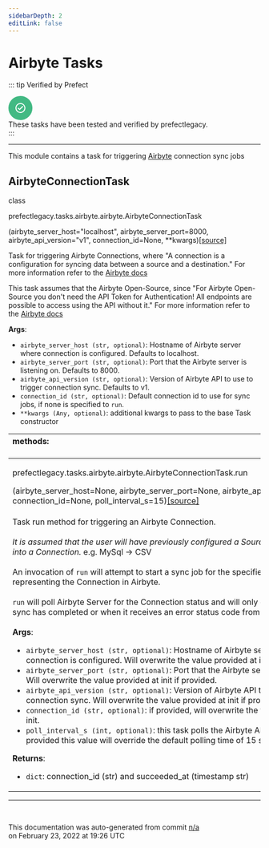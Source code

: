 ```yaml
---
sidebarDepth: 2
editLink: false
---
```

# Airbyte Tasks

::: tip Verified by Prefect
<div class="verified-task">
<svg xmlns="http://www.w3.org/2000/svg" width="48" height="48" viewBox="0 0 48 48" fill="none">
<circle cx="24" cy="24" r="24" fill="#42b983"/>
<circle cx="24" cy="24" r="9" stroke="#fff" stroke-width="2"/>
<path d="M19 24L22.4375 27L29 20.5" stroke="#fff" stroke-width="2"/>
</svg>
<div>
These tasks have been tested and verified by prefectlegacy.
</div>
</div>
:::

---

This module contains a task for triggering [Airbyte](https://airbyte.io/) connection sync jobs
 ## AirbyteConnectionTask
 <div class='class-sig' id='prefect-tasks-airbyte-airbyte-airbyteconnectiontask'><p class="prefect-sig">class </p><p class="prefect-class">prefectlegacy.tasks.airbyte.airbyte.AirbyteConnectionTask</p>(airbyte_server_host=&quot;localhost&quot;, airbyte_server_port=8000, airbyte_api_version=&quot;v1&quot;, connection_id=None, **kwargs)<span class="source"><a href="https://github.com/PrefectHQ/prefect/blob/master/src/prefectlegacy/tasks/airbyte/airbyte.py#L28">[source]</a></span></div>

Task for triggering Airbyte Connections, where "A connection is a configuration for syncing data between a source and a destination." For more information refer to the [Airbyte docs](https://docs.airbyte.io/understanding-airbyte/connections)

This task assumes that the Airbyte Open-Source, since "For Airbyte Open-Source you don't need the API Token for Authentication! All endpoints are possible to access using the API without it." For more information refer to the [Airbyte docs](https://docs.airbyte.io/api-documentation)

**Args**:     <ul class="args"><li class="args">`airbyte_server_host (str, optional)`: Hostname of Airbyte server where connection is configured.         Defaults to localhost.     </li><li class="args">`airbyte_server_port (str, optional)`: Port that the Airbyte server is listening on.         Defaults to 8000.     </li><li class="args">`airbyte_api_version (str, optional)`: Version of Airbyte API to use to trigger connection sync.         Defaults to v1.     </li><li class="args">`connection_id (str, optional)`: Default connection id to         use for sync jobs, if none is specified to `run`.     </li><li class="args">`**kwargs (Any, optional)`: additional kwargs to pass to the         base Task constructor</li></ul>

|methods: &nbsp;&nbsp;&nbsp;&nbsp;&nbsp;&nbsp;&nbsp;&nbsp;&nbsp;&nbsp;&nbsp;&nbsp;&nbsp;&nbsp;&nbsp;&nbsp;&nbsp;&nbsp;&nbsp;&nbsp;&nbsp;&nbsp;&nbsp;&nbsp;&nbsp;&nbsp;&nbsp;&nbsp;&nbsp;&nbsp;&nbsp;&nbsp;&nbsp;&nbsp;&nbsp;&nbsp;&nbsp;&nbsp;&nbsp;&nbsp;&nbsp;&nbsp;&nbsp;&nbsp;&nbsp;&nbsp;&nbsp;&nbsp;&nbsp;&nbsp;&nbsp;&nbsp;&nbsp;&nbsp;&nbsp;&nbsp;&nbsp;&nbsp;&nbsp;&nbsp;&nbsp;&nbsp;&nbsp;&nbsp;&nbsp;&nbsp;&nbsp;&nbsp;&nbsp;&nbsp;&nbsp;&nbsp;&nbsp;&nbsp;&nbsp;&nbsp;&nbsp;&nbsp;&nbsp;&nbsp;&nbsp;&nbsp;&nbsp;&nbsp;&nbsp;&nbsp;&nbsp;&nbsp;&nbsp;&nbsp;&nbsp;&nbsp;&nbsp;&nbsp;&nbsp;&nbsp;&nbsp;&nbsp;&nbsp;&nbsp;&nbsp;&nbsp;&nbsp;&nbsp;&nbsp;&nbsp;&nbsp;&nbsp;&nbsp;&nbsp;&nbsp;&nbsp;&nbsp;&nbsp;&nbsp;&nbsp;&nbsp;&nbsp;&nbsp;&nbsp;&nbsp;&nbsp;&nbsp;&nbsp;&nbsp;&nbsp;&nbsp;&nbsp;&nbsp;&nbsp;&nbsp;&nbsp;&nbsp;&nbsp;&nbsp;&nbsp;&nbsp;&nbsp;&nbsp;&nbsp;&nbsp;&nbsp;&nbsp;&nbsp;&nbsp;&nbsp;&nbsp;&nbsp;&nbsp;&nbsp;|
|:----|
 | <div class='method-sig' id='prefect-tasks-airbyte-airbyte-airbyteconnectiontask-run'><p class="prefect-class">prefectlegacy.tasks.airbyte.airbyte.AirbyteConnectionTask.run</p>(airbyte_server_host=None, airbyte_server_port=None, airbyte_api_version=None, connection_id=None, poll_interval_s=15)<span class="source"><a href="https://github.com/PrefectHQ/prefect/blob/master/src/prefectlegacy/tasks/airbyte/airbyte.py#L191">[source]</a></span></div>
<p class="methods">Task run method for triggering an Airbyte Connection.<br><br>*It is assumed that the user will have previously configured a Source & Destination into a Connection.* e.g. MySql -> CSV<br><br>An invocation of `run` will attempt to start a sync job for the specified `connection_id` representing the Connection in Airbyte.<br><br>`run` will poll Airbyte Server for the Connection status and will only complete when the sync has completed or when it receives an error status code from an API call.<br><br>**Args**:     <ul class="args"><li class="args">`airbyte_server_host (str, optional)`: Hostname of Airbyte server where connection is         configured. Will overwrite the value provided at init if provided.     </li><li class="args">`airbyte_server_port (str, optional)`: Port that the Airbyte server is listening on.         Will overwrite the value provided at init if provided.     </li><li class="args">`airbyte_api_version (str, optional)`: Version of Airbyte API to use to trigger connection         sync. Will overwrite the value provided at init if provided.     </li><li class="args">`connection_id (str, optional)`: if provided,         will overwrite the value provided at init.     </li><li class="args">`poll_interval_s (int, optional)`: this task polls the         Airbyte API for status, if provided this value will         override the default polling time of 15 seconds.</li></ul> **Returns**:     <ul class="args"><li class="args">`dict`: connection_id (str) and succeeded_at (timestamp str)</li></ul></p>|

---
<br>


<p class="auto-gen">This documentation was auto-generated from commit <a href='https://github.com/PrefectHQ/prefect/commit/n/a'>n/a</a> </br>on February 23, 2022 at 19:26 UTC</p>